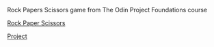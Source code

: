 Rock Papers Scissors game from The Odin Project Foundations course

[Rock Paper Scissors](http://smar.ar/rock-paper-scissors/)

[Project](https://www.theodinproject.com/paths/foundations/courses/foundations/lessons/rock-paper-scissors)
